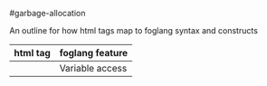 #garbage-allocation

An outline for how html tags map to foglang syntax and constructs

| html tag | foglang feature |
| --------:| --------------- |
| <b>      | Variable access |
